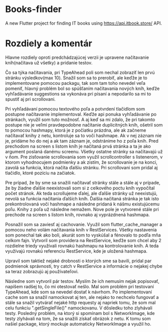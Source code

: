 # Books-finder

A new Flutter project for finding IT books using https://api.itbook.store/ API.

# Rozdiely a komentár

Hlavne rozdiely oproti predchádzajúcej verzii je upravene načítavanie kníh(načítava už všetky) a pridanie testov.

Čo sa týka načítavania, pri TypeAhead poli som nechal zobraziť len prvú stránku výsledkov(max 10). Snažil som sa to prerobiť, ale keďže je to implementovane pomocou packagu, tak som tam toho nevedel veľa pomeniť, hlavný problém bol so spúšťaním načítavania nových kníh, keďže vyhľadávanie suggestions sa vykonáva pri písaní a nepodarilo sa mi to spustiť aj pri scrollovani. 

Pri vyhľadávaní pomocou textového poľa a potvrdení tlačidlom som postupne načítavanie implementoval. Keďže api ponuka vyhľadávanie po stránkach, využil som tuto možnosť. A aj keď sa mi zdalo, že pri takomto postupe nie je veľmi pravdepodobne načítanie duplicitných kníh, ošetril som to pomocou hashmapy, ktorá je z počiatku prázdna, ale ak začneme načítavať knihy z netu, kontroluje sa to voči hashmape. Ak v nej záznam nie je, pridáme ho do nej a ak tam záznam je, odstránime ho z poľa kníh. Pred prechodom na screen s listom kníh je načítaná prvá stránka a ta je ako argument poslaná danému screenu. Všetky ostatne stránky sa načítavajú už v ňom. Pre zisťovanie scrollovania som využil scrollcontroller s listenerom, v ktorom vyhodnocujem podmienky a ak zistím, že scrollovanie je na konci, zavolá sa funkcia, ktorá načíta ďalšiu stránku. Pri scrollovani som pridal aj tlačidlo, ktoré pozíciu  na začiatok.

Pre prípad, že by sme sa snažili načítavať stránky stále a stále aj v prípade, že by žiadne ďalšie neexistovali som si z celkového poctu kníh vypočítal počet stránok. Ak teda scrollujeme ďalej, ale ďalšie stránky už neexistujú, nevolá sa funkcia načítania ďalších kníh. 
Ďalšia načítaná stránka je tak isto prekontrolovaná voči hashmape a následne pridaná k nášmu existujúcemu poľu. Knihy z poľa už následne nemažem. Nove pole je vytvorené stále pri prechode na screen s listom kníh, rovnako aj vyprázdnená hashmapa.

Posnažil som sa zaviesť aj cachovanie. Využil som flutter_cache_manager a pomocou neho volám načítavania kníh v RestServices. Všetky nastavenia som ponechal tak ako boli, akurát som to vyskúšal a fénovalo to podľa mňa celkom fajn. Vytvoril som providera na RestService, keďže som chcel aby 2 rozdielne triedy využívali rovnakú hashmapu na kontrolovanie kníh. A teda využívajú rovnakú referenciu RestService, kde je uložená hashmapa. 

Upravil som taktiež nejaké drobnosti o ktorých sme sa bavili, pridal par podmienok správnosti, try catch v RestService a informácie o nejakej chybe sa teraz zobrazujú aj používateľovi.

Následne som vytvoril pár testov. Myslím že ich nemusím nejak popisovať, napíšem radšej to, čo mi otestovať nešlo. Mal som problém pri testovaní TypeAhead, kde som sa nevedel dostať k návrhom. Po implementovaní cache som sa snažil namockovat aj ten, ale nejako to nechcelo fungovať a stále sa snažil vytvárať nejaké http requesty aj napriek tomu, že som mal celu funkciu ".getSingleFile()" namockovanu. V dôsledku toho zlyhávali testy. Posledný problém, na ktorý si spomínam bol s NetworkImage, kde testy zlyhávali na tom, že sa snažili získať obrázok z netu. K tomu som našiel package, ktorý mockuje automaticky NetworkImage a využil ho.
